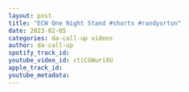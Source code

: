 ```yaml
---
layout: post
title: "ECW One Night Stand #shorts #randyorton"
date: 2023-02-05
categories: da-call-up videos
author: da-call-up
spotify_track_id: 
youtube_video_id: ctiCGWuriXU
apple_track_id: 
youtube_metadata: 
---
```

